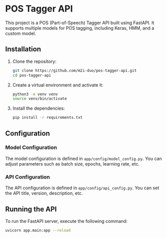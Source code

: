 # POS Tagger API

This project is a POS (Part-of-Speech) Tagger API built using FastAPI. It supports multiple models for POS tagging, including Keras, HMM, and a custom model.

## Installation

1. Clone the repository:
    ```sh
    git clone https://github.com/m2i-duo/pos-tagger-api.git
    cd pos-tagger-api
    ```

2. Create a virtual environment and activate it:
    ```sh
    python3 -m venv venv
    source venv/bin/activate
    ```

3. Install the dependencies:
    ```sh
    pip install -r requirements.txt
    ```

## Configuration

### Model Configuration

The model configuration is defined in `app/config/model_config.py`. You can adjust parameters such as batch size, epochs, learning rate, etc.

### API Configuration

The API configuration is defined in `app/config/api_config.py`. You can set the API title, version, description, etc.

## Running the API

To run the FastAPI server, execute the following command:
```sh
uvicorn app.main:app --reload